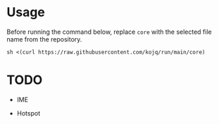 # Usage

Before running the command below, replace `core` with the selected file name from the repository.

```
sh <(curl https://raw.githubusercontent.com/kojq/run/main/core)
```

# TODO

- IME

- Hotspot
